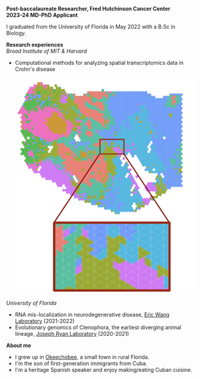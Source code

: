 **Post-baccalaureate Researcher, Fred Hutchinson Cancer Center** <br />
**2023-24 MD-PhD Applicant** <br />

I graduated from the University of Florida in May 2022 with a B.Sc in Biology. <br />

**Research experiences** <br />
*Broad Institute of MIT & Harvard*
- Computational methods for analyzing spatial transcriptomics data in Crohn's disease <br />
&nbsp;&nbsp;&nbsp;&nbsp;![Report](bayesspace.png)

*University of Florida*
- RNA mis-localization in neurodegenerative disease, [Eric Wang Laboratory](http://ericwanglab.com/research.php) (2021-2022)
- Evolutionary genomics of Ctenophora, the earliest diverging animal lineage, [Joseph Ryan Laboratory](http://ryanlab.whitney.ufl.edu/research/) (2020-2021)

**About me**
- I grew up in [Okeechobee](https://www.cityofokeechobee.com/), a small town in rural Florida.
- I'm the son of first-generation immigrants from Cuba.
- I'm a heritage Spanish speaker and enjoy making/eating Cuban cuisine.
